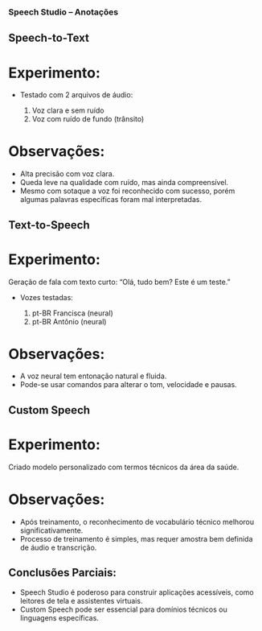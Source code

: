 ### Speech Studio – Anotações

## Speech-to-Text

# Experimento:

 - Testado com 2 arquivos de áudio:

    1. Voz clara e sem ruído
    2. Voz com ruído de fundo (trânsito)


# Observações:

 - Alta precisão com voz clara.
 - Queda leve na qualidade com ruído, mas ainda compreensível.
 - Mesmo com sotaque a voz foi reconhecido com sucesso, porém algumas palavras específicas foram mal interpretadas.

## Text-to-Speech

# Experimento:

Geração de fala com texto curto: “Olá, tudo bem? Este é um teste.”

 - Vozes testadas:

    1. pt-BR Francisca (neural)
    2. pt-BR Antônio (neural)

# Observações:

 - A voz neural tem entonação natural e fluida.
 - Pode-se usar comandos para alterar o tom, velocidade e pausas.

## Custom Speech

# Experimento:

Criado modelo personalizado com termos técnicos da área da saúde.

# Observações:

 - Após treinamento, o reconhecimento de vocabulário técnico melhorou significativamente.
 - Processo de treinamento é simples, mas requer amostra bem definida de áudio e transcrição.

## Conclusões Parciais:

 - Speech Studio é poderoso para construir aplicações acessíveis, como leitores de tela e assistentes virtuais.
 - Custom Speech pode ser essencial para domínios técnicos ou linguagens específicas.